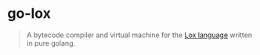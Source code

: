 # go-lox

> A bytecode compiler and virtual machine for the [Lox language](https://craftinginterpreters.com/the-lox-language.html) written in pure golang.